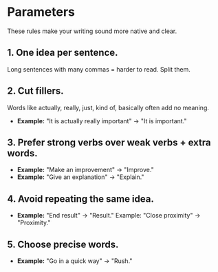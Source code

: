 # Parameters

These rules make your writing sound more native and clear.

## 1. One idea per sentence.

Long sentences with many commas = harder to read. Split them.

## 2. Cut fillers.

Words like actually, really, just, kind of, basically often add no meaning.

- **Example:** "It is actually really important" → "It is important."

## 3. Prefer strong verbs over weak verbs + extra words.

- **Example:** "Make an improvement" → "Improve."
- **Example:** "Give an explanation" → "Explain."

## 4. Avoid repeating the same idea.

- **Example:** "End result" → "Result." Example: "Close proximity" →
  "Proximity."

## 5. Choose precise words.

- **Example:** "Go in a quick way" → "Rush."
